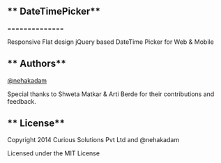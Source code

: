 ##  ** DateTimePicker**
==============

Responsive Flat design jQuery based DateTime Picker for Web &amp; Mobile


## ** Authors**

[@nehakadam](https://github.com/nehakadam)

Special thanks to Shweta Matkar & Arti Berde for their contributions and feedback.


## ** License**

Copyright 2014 Curious Solutions Pvt Ltd and @nehakadam

Licensed under the MIT License